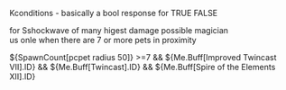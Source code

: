 Kconditions - basically a bool response for TRUE FALSE

for Sshockwave of many higest damage possible magician<br/>
us onle when there are 7 or more pets in proximity

${SpawnCount[pcpet radius 50]} >=7 && ${Me.Buff[Improved Twincast VII].ID} && ${Me.Buff[Twincast].ID} && ${Me.Buff[Spire of the Elements XII].ID}
